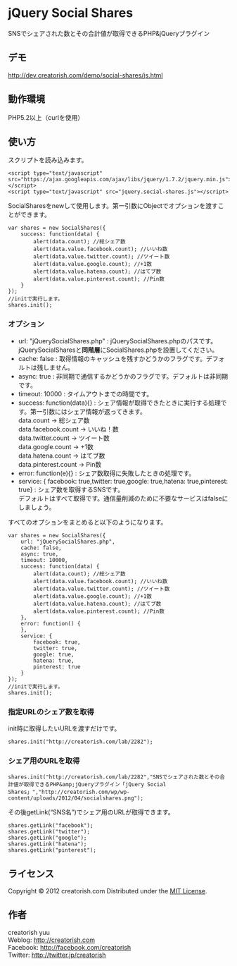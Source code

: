 jQuery Social Shares
======================
SNSでシェアされた数とその合計値が取得できるPHP&jQueryプラグイン

デモ
------
<a href="http://dev.creatorish.com/demo/social-shares/js.html" target="_blank">http://dev.creatorish.com/demo/social-shares/js.html</a>

動作環境
------

PHP5.2以上（curlを使用）

使い方
------
スクリプトを読み込みます。

    <script type="text/javascript" src="https://ajax.googleapis.com/ajax/libs/jquery/1.7.2/jquery.min.js"></script>
    <script type="text/javascript" src="jquery.social-shares.js"></script>

SocialSharesをnewして使用します。第一引数にObjectでオプションを渡すことができます。

    var shares = new SocialShares({
        success: function(data) {
            alert(data.count); //総シェア数
            alert(data.value.facebook.count); //いいね数
            alert(data.value.twitter.count); //ツイート数
            alert(data.value.google.count); //+1数
            alert(data.value.hatena.count); //はてブ数
            alert(data.value.pinterest.count); //Pin数
        }
    });
    //initで実行します。
    shares.init();

### オプション ###

+    url: "jQuerySocialShares.php" : jQuerySocialShares.phpのパスです。jQuerySocialSharesと**同階層**にSocialShares.phpを設置してください。
+    cache: false : 取得情報のキャッシュを残すかどうかのフラグです。デフォルトは残しません。
+    async: true : 非同期で通信するかどうかのフラグです。デフォルトは非同期です。
+    timeout: 10000 : タイムアウトまでの時間です。
+    success: function(data){} : シェア情報が取得できたときに実行する処理です。第一引数にはシェア情報が返ってきます。  
data.count → 総シェア数  
data.facebook.count → いいね！数  
data.twitter.count → ツイート数  
data.google.count → +1数  
data.hatena.count → はてブ数  
data.pinterest.count → Pin数
+    error: function(e){} : シェア数取得に失敗したときの処理です。
+    service: { facebook: true,twitter: true,google: true,hatena: true,pinterest: true} : シェア数を取得するSNSです。  
デフォルトはすべて取得です。通信量削減のために不要なサービスはfalseにしましょう。

すべてのオプションをまとめると以下のようになります。

    var shares = new SocialShares({
        url: "jQuerySocialShares.php",
        cache: false,
        async: true,
        timeout: 10000,
        success: function(data) {
            alert(data.count); //総シェア数
            alert(data.value.facebook.count); //いいね数
            alert(data.value.twitter.count); //ツイート数
            alert(data.value.google.count); //+1数
            alert(data.value.hatena.count); //はてブ数
            alert(data.value.pinterest.count); //Pin数
        },
        error: function() {
        },
        service: {
            facebook: true,
            twitter: true,
            google: true,
            hatena: true,
            pinterest: true
        }
    });
    //initで実行します。
    shares.init();


### 指定URLのシェア数を取得 ###

init時に取得したいURLを渡すだけです。

    shares.init("http://creatorish.com/lab/2282");

### シェア用のURLを取得 ###

    shares.init("http://creatorish.com/lab/2282","SNSでシェアされた数とその合計値が取得できるPHP&amp;jQueryプラグイン「jQuery Social Shares」","http://creatorish.com/wp/wp-content/uploads/2012/04/socialshares.png");

その後getLink(“SNS名”)でシェア用のURLが取得できます。

    shares.getLink("facebook");
    shares.getLink("twitter");
    shares.getLink("google");
    shares.getLink("hatena");
    shares.getLink("pinterest"); 

ライセンス
--------
[MIT]: http://www.opensource.org/licenses/mit-license.php
Copyright &copy; 2012 creatorish.com
Distributed under the [MIT License][mit].

作者
--------
creatorish yuu  
Weblog: <http://creatorish.com>  
Facebook: <http://facebook.com/creatorish>  
Twitter: <http://twitter.jp/creatorish>